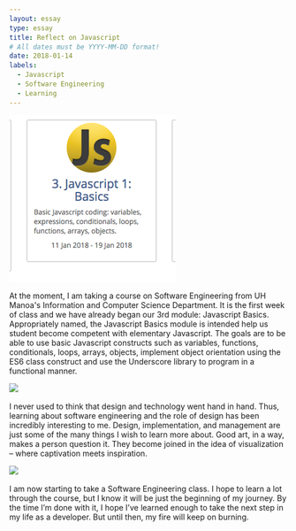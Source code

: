 ```yaml
---
layout: essay
type: essay
title: Reflect on Javascript
# All dates must be YYYY-MM-DD format!
date: 2018-01-14
labels:
  - Javascript
  - Software Engineering
  - Learning
---
```


<img class="ui small right floated rounded image" src="../images/javascriptBasics.png">

At the moment, I am taking a course on Software Engineering from UH Manoa's Information and Computer Science Department. It is the first week of class and we have already began our 3rd module: Javascript Basics. Appropriately named, the Javascript Basics module is intended help us student become competent with elementary Javascript. The goals are to be able to use basic Javascript constructs such as variables, functions, conditionals, loops, arrays, objects, implement object orientation using the ES6 class construct and use the Underscore library to program in a functional manner.



<img class="ui tiny left circular floated image" src="../images/design-technology.jpg">

I never used to think that design and technology went hand in hand.  Thus, learning about software engineering and the role of design has been incredibly interesting to me. Design, implementation, and management are just some of the many things I wish to learn more about. Good art, in a way, makes a person question it. They become joined in the idea of visualization – where captivation meets inspiration.

<img class="ui tiny left circular floated image" src="../images/software-code.jpg">

I am now starting to take a Software Engineering class. I hope to learn a lot through the course, but I know it will be just the beginning of my journey. By the time I’m done with it, I hope I’ve learned enough to take the next step in my life as a developer. But until then, my fire will keep on burning.

